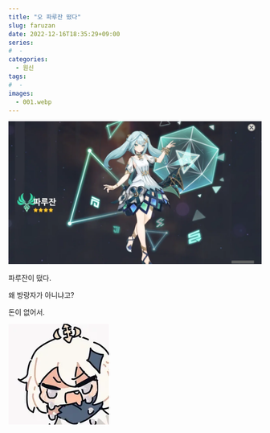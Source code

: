 ```yaml
---
title: "오 파루잔 떴다"
slug: faruzan
date: 2022-12-16T18:35:29+09:00
series:
#  - 
categories:
  - 원신
tags:
#  - 
images:
  - 001.webp
---
```


![](001.webp)

파루잔이 떴다.

왜 방랑자가 아니냐고?

돈이 없어서.

![](002.webp)


